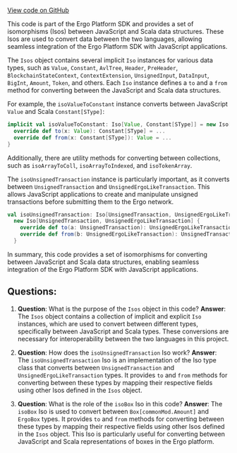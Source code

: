 [View code on GitHub](sigmastate-interpreterhttps://github.com/ScorexFoundation/sigmastate-interpreter/sdk/js/src/main/scala/org/ergoplatform/sdk/js/Isos.scala)

This code is part of the Ergo Platform SDK and provides a set of isomorphisms (Isos) between JavaScript and Scala data structures. These Isos are used to convert data between the two languages, allowing seamless integration of the Ergo Platform SDK with JavaScript applications.

The `Isos` object contains several implicit `Iso` instances for various data types, such as `Value`, `Constant`, `AvlTree`, `Header`, `PreHeader`, `BlockchainStateContext`, `ContextExtension`, `UnsignedInput`, `DataInput`, `BigInt`, `Amount`, `Token`, and others. Each `Iso` instance defines a `to` and a `from` method for converting between the JavaScript and Scala data structures.

For example, the `isoValueToConstant` instance converts between JavaScript `Value` and Scala `Constant[SType]`:

```scala
implicit val isoValueToConstant: Iso[Value, Constant[SType]] = new Iso[Value, Constant[SType]] {
  override def to(x: Value): Constant[SType] = ...
  override def from(x: Constant[SType]): Value = ...
}
```

Additionally, there are utility methods for converting between collections, such as `isoArrayToColl`, `isoArrayToIndexed`, and `isoTokenArray`.

The `isoUnsignedTransaction` instance is particularly important, as it converts between `UnsignedTransaction` and `UnsignedErgoLikeTransaction`. This allows JavaScript applications to create and manipulate unsigned transactions before submitting them to the Ergo network.

```scala
val isoUnsignedTransaction: Iso[UnsignedTransaction, UnsignedErgoLikeTransaction] =
  new Iso[UnsignedTransaction, UnsignedErgoLikeTransaction] {
    override def to(a: UnsignedTransaction): UnsignedErgoLikeTransaction = ...
    override def from(b: UnsignedErgoLikeTransaction): UnsignedTransaction = ...
  }
```

In summary, this code provides a set of isomorphisms for converting between JavaScript and Scala data structures, enabling seamless integration of the Ergo Platform SDK with JavaScript applications.
## Questions: 
 1. **Question**: What is the purpose of the `Isos` object in this code?
   **Answer**: The `Isos` object contains a collection of implicit and explicit `Iso` instances, which are used to convert between different types, specifically between JavaScript and Scala types. These conversions are necessary for interoperability between the two languages in this project.

2. **Question**: How does the `isoUnsignedTransaction` Iso work?
   **Answer**: The `isoUnsignedTransaction` Iso is an implementation of the Iso type class that converts between `UnsignedTransaction` and `UnsignedErgoLikeTransaction` types. It provides `to` and `from` methods for converting between these types by mapping their respective fields using other Isos defined in the `Isos` object.

3. **Question**: What is the role of the `isoBox` Iso in this code?
   **Answer**: The `isoBox` Iso is used to convert between `Box[commonMod.Amount]` and `ErgoBox` types. It provides `to` and `from` methods for converting between these types by mapping their respective fields using other Isos defined in the `Isos` object. This Iso is particularly useful for converting between JavaScript and Scala representations of boxes in the Ergo platform.